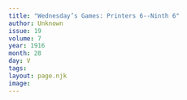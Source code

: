 ```yaml
---
title: "Wednesday’s Games: Printers 6--Ninth 6"
author: Unknown
issue: 19
volume: 7
year: 1916
month: 28
day: V
tags:
layout: page.njk
image:
---
```





